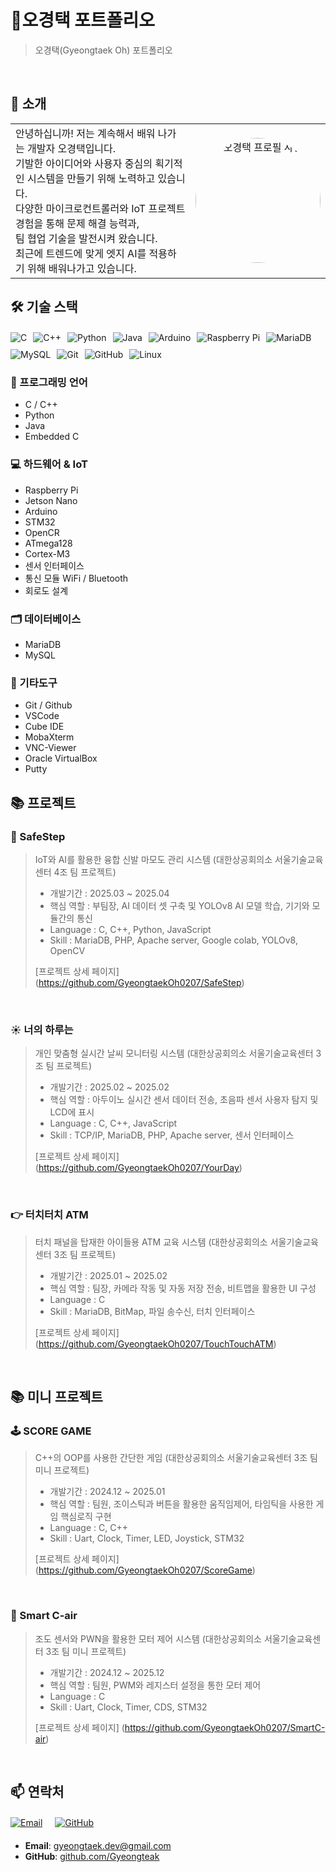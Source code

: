 # 📜오경택 포트폴리오

> 오경택(Gyeongtaek Oh) 포트폴리오

<br/>

## 👋 소개

<table>
  <tr>
    <td width="70%">
      안녕하십니까! 저는 계속해서 배워 나가는 개발자 오경택입니다.<br>
      기발한 아이디어와 사용자 중심의 획기적인 시스템을 만들기 위해 노력하고 있습니다.<br>
      다양한 마이크로컨트롤러와 IoT 프로젝트 경험을 통해 문제 해결 능력과,<br>
      팀 협업 기술을 발전시켜 왔습니다.<br>
      최근에 트렌드에 맞게 엣지 AI를 적용하기 위해 배워나가고 있습니다.
    </td>
    <td width="30%" align="center">
      <img src="https://github.com/user-attachments/assets/4e865b7d-c93f-477d-af75-31c7ac30d4ce" alt="오경택 프로필 사진" width="200" style="border-radius: 50%;" />
    </td>
  </tr>
</table>

## 🛠️ 기술 스택

<div style="display: flex; flex-wrap: wrap; gap: 10px; margin: 20px 0;">
  <img src="https://img.shields.io/badge/C-A8B9CC?style=for-the-badge&logo=c&logoColor=white" alt="C" />
  <img src="https://img.shields.io/badge/C++-00599C?style=for-the-badge&logo=cplusplus&logoColor=white" alt="C++" />
  <img src="https://img.shields.io/badge/Python-3776AB?style=for-the-badge&logo=python&logoColor=white" alt="Python" />
  <img src="https://img.shields.io/badge/Java-ED8B00?style=for-the-badge&logo=java&logoColor=white" alt="Java" />
  <img src="https://img.shields.io/badge/Arduino-00979D?style=for-the-badge&logo=arduino&logoColor=white" alt="Arduino" />
  <img src="https://img.shields.io/badge/Raspberry_Pi-A22846?style=for-the-badge&logo=raspberry-pi&logoColor=white" alt="Raspberry Pi" />
  <img src="https://img.shields.io/badge/MariaDB-003545?style=for-the-badge&logo=mariadb&logoColor=white" alt="MariaDB" />
  <img src="https://img.shields.io/badge/MySQL-4479A1?style=for-the-badge&logo=mysql&logoColor=white" alt="MySQL" />
  <img src="https://img.shields.io/badge/Git-F05032?style=for-the-badge&logo=git&logoColor=white" alt="Git" />
  <img src="https://img.shields.io/badge/github-181717?style=for-the-badge&logo=github&logoColor=white" alt="GitHub"/>
  <img src="https://img.shields.io/badge/linux-FCC624?style=for-the-badge&logo=linux&logoColor=black" alt="Linux"/>
</div>

### 💬 프로그래밍 언어
- C / C++
- Python
- Java
- Embedded C

### 💻 하드웨어 & IoT
- Raspberry Pi
- Jetson Nano
- Arduino
- STM32
- OpenCR
- ATmega128
- Cortex-M3
- 센서 인터페이스
- 통신 모듈 WiFi / Bluetooth
- 회로도 설계

### 🗂️ 데이터베이스
- MariaDB
- MySQL

### 🔧 기타도구
- Git / Github
- VSCode
- Cube IDE
- MobaXterm
- VNC-Viewer
- Oracle VirtualBox
- Putty

## 📚 프로젝트

### 🚶 SafeStep

> IoT와 AI를 활용한 융합 신발 마모도 관리 시스템 (대한상공회의소 서울기술교육센터 4조 팀 프로젝트)
>
> - 개발기간 : 2025.03 ~ 2025.04
> - 핵심 역할 : 부팀장, AI 데이터 셋 구축 및 YOLOv8 AI 모델 학습, 기기와 모듈간의 통신
> - Language : C, C++, Python, JavaScript
> - Skill : MariaDB, PHP, Apache server, Google colab, YOLOv8, OpenCV
>
> [프로젝트 상세 페이지] (https://github.com/GyeongtaekOh0207/SafeStep)

<br/>

### ☀️ 너의 하루는

> 개인 맞춤형 실시간 날씨 모니터링 시스템 (대한상공회의소 서울기술교육센터 3조 팀 프로젝트)
>
> - 개발기간 : 2025.02 ~ 2025.02
> - 핵심 역할 : 아두이노 실시간 센서 데이터 전송, 초음파 센서 사용자 탐지 및 LCD에 표시
> - Language : C, C++, JavaScript
> - Skill : TCP/IP, MariaDB, PHP, Apache server, 센서 인터페이스
>
> [프로젝트 상세 페이지] (https://github.com/GyeongtaekOh0207/YourDay)

<br/>

### 👉 터치터치 ATM

> 터치 패널을 탑재한 아이들용 ATM 교육 시스템 (대한상공회의소 서울기술교육센터 3조 팀 프로젝트)
>
> - 개발기간 : 2025.01 ~ 2025.02
> - 핵심 역할 : 팀장, 카메라 작동 및 자동 저장 전송, 비트맵을 활용한 UI 구성
> - Language : C
> - Skill : MariaDB, BitMap, 파일 송수신, 터치 인터페이스
>
> [프로젝트 상세 페이지] (https://github.com/GyeongtaekOh0207/TouchTouchATM)

<br/>

## 📚 미니 프로젝트

### 🕹️ SCORE GAME

> C++의 OOP를 사용한 간단한 게임 (대한상공회의소 서울기술교육센터 3조 팀 미니 프로젝트)
>
> - 개발기간 : 2024.12 ~ 2025.01
> - 핵심 역할 : 팀원, 조이스틱과 버튼을 활용한 움직임제어, 타임틱을 사용한 게임 핵심로직 구현
> - Language : C, C++
> - Skill : Uart, Clock, Timer, LED, Joystick, STM32
>
> [프로젝트 상세 페이지] (https://github.com/GyeongtaekOh0207/ScoreGame)

<br/>

### 🍃 Smart C-air

> 조도 센서와 PWN을 활용한 모터 제어 시스템 (대한상공회의소 서울기술교육센터 3조 팀 미니 프로젝트)
>
> - 개발기간 : 2024.12 ~ 2025.12
> - 핵심 역할 : 팀원, PWM와 레지스터 설정을 통한 모터 제어
> - Language : C
> - Skill : Uart, Clock, Timer, CDS, STM32
>
> [프로젝트 상세 페이지] (https://github.com/GyeongtaekOh0207/SmartC-air)

<br/>

## 📫 연락처
<div style="display: flex; flex-wrap: wrap; gap: 20px; margin: 20px 0;">
  <a href="mailto:gyeongtaek.dev@gmail.com">
    <img src="https://img.shields.io/badge/Email-D14836?style=for-the-badge&logo=gmail&logoColor=white" alt="Email" />
  </a>
  <a href="https://github.com/GyeongtaekOh0207">
    <img src="https://img.shields.io/badge/GitHub-100000?style=for-the-badge&logo=github&logoColor=white" alt="GitHub" />
  </a>
</div>

- **Email**: gyeongtaek.dev@gmail.com
- **GitHub**: [github.com/Gyeongteak](https://github.com/GyeongtaekOh0207)

